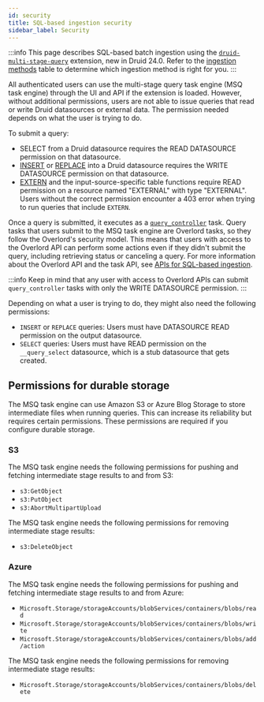 ```yaml
---
id: security
title: SQL-based ingestion security
sidebar_label: Security
---
```


<!--
  ~ Licensed to the Apache Software Foundation (ASF) under one
  ~ or more contributor license agreements.  See the NOTICE file
  ~ distributed with this work for additional information
  ~ regarding copyright ownership.  The ASF licenses this file
  ~ to you under the Apache License, Version 2.0 (the
  ~ "License"); you may not use this file except in compliance
  ~ with the License.  You may obtain a copy of the License at
  ~
  ~   http://www.apache.org/licenses/LICENSE-2.0
  ~
  ~ Unless required by applicable law or agreed to in writing,
  ~ software distributed under the License is distributed on an
  ~ "AS IS" BASIS, WITHOUT WARRANTIES OR CONDITIONS OF ANY
  ~ KIND, either express or implied.  See the License for the
  ~ specific language governing permissions and limitations
  ~ under the License.
  -->

:::info
 This page describes SQL-based batch ingestion using the [`druid-multi-stage-query`](../multi-stage-query/index.md)
 extension, new in Druid 24.0. Refer to the [ingestion methods](../ingestion/index.md#batch) table to determine which
 ingestion method is right for you.
:::

All authenticated users can use the multi-stage query task engine (MSQ task engine) through the UI and API if the
extension is loaded. However, without additional permissions, users are not able to issue queries that read or write
Druid datasources or external data. The permission needed depends on what the user is trying to do.

To submit a query:

- SELECT from a Druid datasource requires the READ DATASOURCE permission on that datasource.
- [INSERT](reference.md#insert) or [REPLACE](reference.md#replace) into a Druid datasource requires the WRITE DATASOURCE
  permission on that datasource.
- [EXTERN](reference.md#extern-function) and the input-source-specific table functions require READ permission on a
  resource named "EXTERNAL" with type "EXTERNAL". Users without the correct
  permission encounter a 403 error when trying to run queries that include `EXTERN`.

Once a query is submitted, it executes as a [`query_controller`](concepts.md#execution-flow) task. Query tasks that
users submit to the MSQ task engine are Overlord tasks, so they follow the Overlord's security model. This means that
users with access to the Overlord API can perform some actions even if they didn't submit the query, including
retrieving status or canceling a query. For more information about the Overlord API and the task API, see [APIs for
SQL-based ingestion](../api-reference/sql-ingestion-api.md). 

:::info
 Keep in mind that any user with access to Overlord APIs can submit `query_controller` tasks with only the WRITE DATASOURCE permission.
:::

Depending on what a user is trying to do, they might also need the following permissions:

- `INSERT` or `REPLACE` queries: Users must have DATASOURCE READ permission on the output datasource.
- `SELECT` queries: Users must have READ permission on the `__query_select` datasource, which is a stub datasource that gets created.
  



## Permissions for durable storage

The MSQ task engine can use Amazon S3 or Azure Blog Storage to store intermediate files when running queries. This can increase its reliability but requires certain permissions.
These permissions are required if you configure durable storage. 

### S3

The MSQ task engine needs the following permissions for pushing and fetching intermediate stage results to and from S3:

- `s3:GetObject`
- `s3:PutObject`
- `s3:AbortMultipartUpload`

The MSQ task engine needs the following permissions for removing intermediate stage results:

- `s3:DeleteObject`

### Azure

The MSQ task engine needs the following permissions for pushing and fetching intermediate stage results to and from Azure:

- `Microsoft.Storage/storageAccounts/blobServices/containers/blobs/read`
- `Microsoft.Storage/storageAccounts/blobServices/containers/blobs/write`
- `Microsoft.Storage/storageAccounts/blobServices/containers/blobs/add/action`

The MSQ task engine needs the following permissions for removing intermediate stage results:

- `Microsoft.Storage/storageAccounts/blobServices/containers/blobs/delete`
